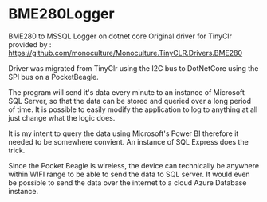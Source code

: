 # BME280Logger
BME280 to MSSQL Logger on dotnet core
Original driver for TinyClr provided by : https://github.com/monoculture/Monoculture.TinyCLR.Drivers.BME280

Driver was migrated from TinyClr using the I2C bus to DotNetCore using the SPI bus on a PocketBeagle.

The program will send it's data every minute to an instance of Microsoft SQL Server, so that the data can be stored and queried over
a long period of time. It is possible to easily modify the application to log to anything at all just change what the logic does.

It is my intent to query the data using Microsoft's Power BI therefore it needed to be somewhere convient. An instance of SQL Express does the trick.

Since the Pocket Beagle is wireless, the device can technically be anywhere within WIFI range to be able to send the data to SQL server. It would even be possible to send the data over the internet to a cloud Azure Database instance.
